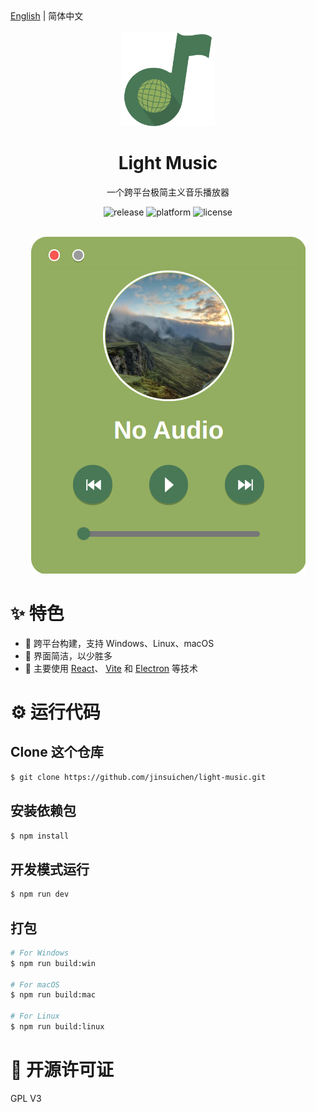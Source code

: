 <div>
  <a href="README.md">English</a> |
  简体中文
</div>

<br/>

<div align="center">
  <img alt="light-music logo" src=".github/assets/light-music.svg" height="150px" width="150px" />
</div>

<div align="center">
  <h1>Light Music</h1>
</div>

<p align="center">一个跨平台极简主义音乐播放器</p>

<p align="center">
  <img src="https://img.shields.io/github/v/release/jinsuichen/light-music" alt="release" />
  <img src="https://img.shields.io/badge/platform-Windows%20%7C%20Linux%20%7C%20macOS-lightgrey" alt="platform" />
  <img src="https://img.shields.io/github/license/jinsuichen/light-music?color=blue" alt="license" />
</p>

<br/>

<div align="center">
  <img alt="home page" src=".github/assets/homepage.png"/>
</div>

# ✨ 特色

- 🚢 跨平台构建，支持 Windows、Linux、macOS
- 📐 界面简洁，以少胜多
- 🚀 主要使用 <a href="https://reactjs.org/">React</a>、 <a href="https://vitejs.dev/">Vite</a> 和 <a href="https://www.electronjs.org/">Electron</a> 等技术

# ⚙ 运行代码

## Clone 这个仓库

```bash
$ git clone https://github.com/jinsuichen/light-music.git
```

## 安装依赖包

```bash
$ npm install
```

## 开发模式运行

```bash
$ npm run dev
```

## 打包

```bash
# For Windows
$ npm run build:win

# For macOS
$ npm run build:mac

# For Linux
$ npm run build:linux
```

# 📜 开源许可证

GPL V3
